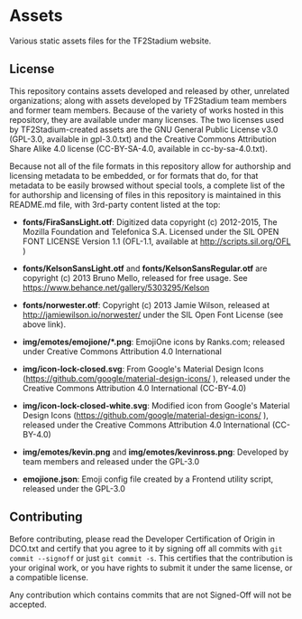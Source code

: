 # Assets

Various static assets files for the TF2Stadium website.

## License

This repository contains assets developed and released by other,
unrelated organizations; along with assets developed by TF2Stadium
team members and former team members. Because of the variety of works
hosted in this repository, they are available under many licenses. The
two licenses used by TF2Stadium-created assets are the GNU General
Public License v3.0 (GPL-3.0, available in gpl-3.0.txt) and the
Creative Commons Attribution Share Alike 4.0 license (CC-BY-SA-4.0,
available in cc-by-sa-4.0.txt).

Because not all of the file formats in this repository allow for
authorship and licensing metadata to be embedded, or for formats that
do, for that metadata to be easily browsed without special tools, a
complete list of the for authorship and licensing of files in this
repository is maintained in this README.md file, with 3rd-party
content listed at the top:

* **fonts/FiraSansLight.otf**: Digitized data copyright (c) 2012-2015,
  The Mozilla Foundation and Telefonica S.A. Licensed under the SIL
  OPEN FONT LICENSE Version 1.1 (OFL-1.1, available at
  http://scripts.sil.org/OFL )

* **fonts/KelsonSansLight.otf** and **fonts/KelsonSansRegular.otf**
  are copyright (c) 2013 Bruno Mello, released for free usage. See
  https://www.behance.net/gallery/5303295/Kelson

* **fonts/norwester.otf**: Copyright (c) 2013 Jamie Wilson, released at
  http://jamiewilson.io/norwester/ under the SIL Open Font License
  (see above link).

* **img/emotes/emojione/*.png**: EmojiOne icons by Ranks.com; released
  under Creative Commons Attribution 4.0 International

* **img/icon-lock-closed.svg**: From Google's Material Design Icons
  (https://github.com/google/material-design-icons/ ), released under
  the Creative Commons Attribution 4.0 International (CC-BY-4.0)

* **img/icon-lock-closed-white.svg**: Modified icon from Google's
  Material Design Icons
  (https://github.com/google/material-design-icons/ ), released under
  the Creative Commons Attribution 4.0 International (CC-BY-4.0)

* **img/emotes/kevin.png** and **img/emotes/kevinross.png**: Developed
  by team members and released under the GPL-3.0

* **emojione.json**: Emoji config file created by a Frontend utility
  script, released under the GPL-3.0

## Contributing

Before contributing, please read the Developer Certification of Origin
in DCO.txt and certify that you agree to it by signing off all commits
with `git commit --signoff` or just `git commit -s`. This certifies
that the contribution is your original work, or you have rights to
submit it under the same license, or a compatible license.

Any contribution which contains commits that are not Signed-Off will
not be accepted.

<!--  LocalWords:  metadata
 -->
